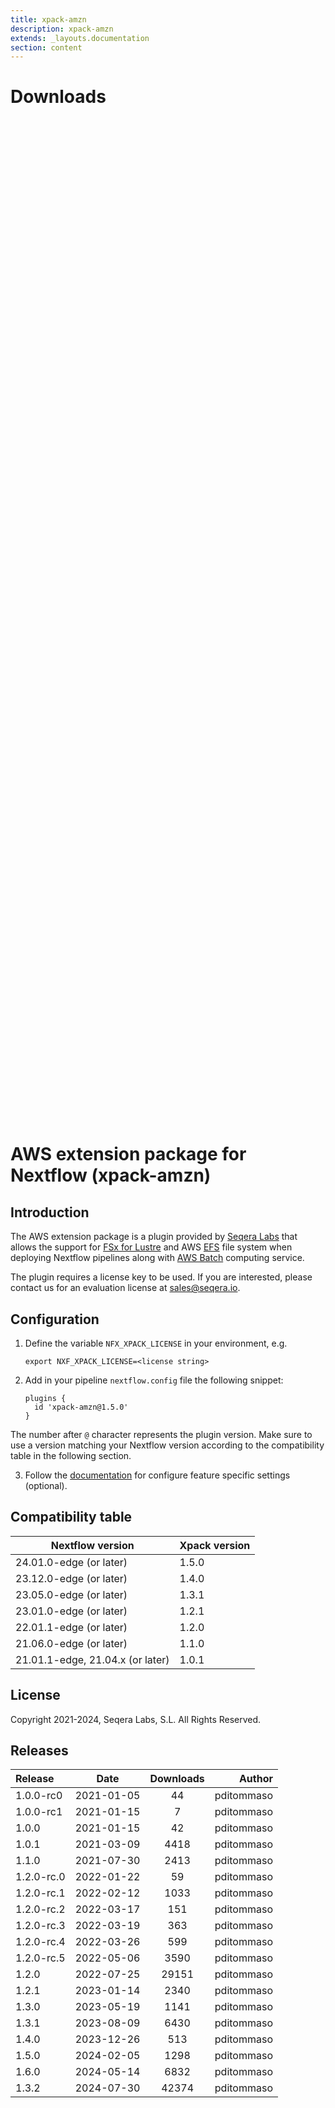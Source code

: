 ```yaml
---
title: xpack-amzn
description: xpack-amzn
extends: _layouts.documentation
section: content
---
```


# Downloads

<div style="position: relative; height:40vh; width:80vw">
    <canvas id="releases"></canvas>
</div>
<script type="module" src="nf-plugin-stats/docs/xpack-amzn/xpack-amzn.js"></script>

# AWS extension package for Nextflow (xpack-amzn)

## Introduction

The AWS extension package is a plugin provided by [Seqera Labs](https://www.seqera.io/) that allows the support for [FSx for Lustre](https://aws.amazon.com/fsx/lustre/) 
and AWS [EFS](https://aws.amazon.com/efs/) file system when deploying Nextflow pipelines 
along with [AWS Batch](https://aws.amazon.com/batch/) computing service.

The plugin requires a license key to be used. If you are interested, please contact us for an evaluation license at [sales@seqera.io](mailto:sales@seqera.io).

## Configuration

1. Define the variable `NFX_XPACK_LICENSE` in your environment, e.g. 

    ```
    export NXF_XPACK_LICENSE=<license string>
    ```

2. Add in your pipeline `nextflow.config` file the following 
snippet: 

    ```
    plugins {
      id 'xpack-amzn@1.5.0'
    }
    ``` 

The number after `@` character represents the plugin version. Make sure to use 
a version matching your Nextflow version according to the compatibility table 
in the following section. 

3. Follow the [documentation](docs.md) for configure feature specific settings (optional).

## Compatibility table


| Nextflow version        | Xpack version   |
|---                      |---              |
| 24.01.0-edge (or later) | 1.5.0           |
| 23.12.0-edge (or later) | 1.4.0           |
| 23.05.0-edge (or later) | 1.3.1           |
| 23.01.0-edge (or later) | 1.2.1           |
| 22.01.1-edge (or later) | 1.2.0           |
| 21.06.0-edge (or later) | 1.1.0           |
| 21.01.1-edge, 21.04.x (or later) | 1.0.1  |


## License  

Copyright 2021-2024, Seqera Labs, S.L. All Rights Reserved.


## Releases

| Release                               |                       Date                       |                   Downloads                    |                           Author |
| :------------ |:------------------------------------------------:|:----------------------------------------------:|---------------------------------:|
 |  1.0.0-rc0                                           | 2021-01-05                                          | 44                                                 | pditommaso                                         |
 |  1.0.0-rc1                                           | 2021-01-15                                          | 7                                                  | pditommaso                                         |
 |  1.0.0                                               | 2021-01-15                                          | 42                                                 | pditommaso                                         |
 |  1.0.1                                               | 2021-03-09                                          | 4418                                               | pditommaso                                         |
 |  1.1.0                                               | 2021-07-30                                          | 2413                                               | pditommaso                                         |
 |  1.2.0-rc.0                                          | 2022-01-22                                          | 59                                                 | pditommaso                                         |
 |  1.2.0-rc.1                                          | 2022-02-12                                          | 1033                                               | pditommaso                                         |
 |  1.2.0-rc.2                                          | 2022-03-17                                          | 151                                                | pditommaso                                         |
 |  1.2.0-rc.3                                          | 2022-03-19                                          | 363                                                | pditommaso                                         |
 |  1.2.0-rc.4                                          | 2022-03-26                                          | 599                                                | pditommaso                                         |
 |  1.2.0-rc.5                                          | 2022-05-06                                          | 3590                                               | pditommaso                                         |
 |  1.2.0                                               | 2022-07-25                                          | 29151                                              | pditommaso                                         |
 |  1.2.1                                               | 2023-01-14                                          | 2340                                               | pditommaso                                         |
 |  1.3.0                                               | 2023-05-19                                          | 1141                                               | pditommaso                                         |
 |  1.3.1                                               | 2023-08-09                                          | 6430                                               | pditommaso                                         |
 |  1.4.0                                               | 2023-12-26                                          | 513                                                | pditommaso                                         |
 |  1.5.0                                               | 2024-02-05                                          | 1298                                               | pditommaso                                         |
 |  1.6.0                                               | 2024-05-14                                          | 6832                                               | pditommaso                                         |
 |  1.3.2                                               | 2024-07-30                                          | 42374                                              | pditommaso                                         |
